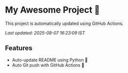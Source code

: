 # My Awesome Project 🚀

This project is automatically updated using GitHub Actions.

_Last updated: 2025-08-07 16:23:09 IST_

## Features
- Auto-update README using Python 🐍
- Auto Git push with GitHub Actions 🤖
